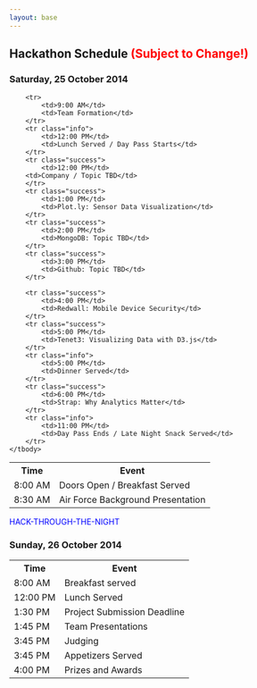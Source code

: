 ```yaml
---
layout: base 
---
```


<section id="schedule">
    <div class="container">
        <div class="page-header">
        <h2>Hackathon Schedule <span style="color: red">(Subject to Change!)</span></h2>
        <h3>Saturday, 25 October 2014</h3>
    </div>

<table class="table">
    <tbody>
        <tr>
            <th>Time</th>
            <th>Event</th>
        </tr>
        <tr class="info">
            <td>8:00 AM</td>
            <td>Doors Open / Breakfast Served</td>
        </tr>
        <tr>
            <td>8:30 AM</td>
            <td>Air Force Background Presentation</td>
        </tr>

        <tr>
            <td>9:00 AM</td>
            <td>Team Formation</td>
        </tr>
        <tr class="info">
            <td>12:00 PM</td>
            <td>Lunch Served / Day Pass Starts</td>
        </tr>
        <tr class="success">
            <td>12:00 PM</td>
        <td>Company / Topic TBD</td>
        </tr>   
        <tr class="success">
            <td>1:00 PM</td>
            <td>Plot.ly: Sensor Data Visualization</td>
        </tr>
        <tr class="success">
            <td>2:00 PM</td>
            <td>MongoDB: Topic TBD</td>
        </tr>
        <tr class="success">
            <td>3:00 PM</td>
            <td>Github: Topic TBD</td>
        </tr>

        <tr class="success">
            <td>4:00 PM</td>
            <td>Redwall: Mobile Device Security</td>
        </tr>
        <tr class="success">
            <td>5:00 PM</td>
            <td>Tenet3: Visualizing Data with D3.js</td>
        </tr>
        <tr class="info">
            <td>5:00 PM</td>
            <td>Dinner Served</td>
        </tr>
        <tr class="success">
            <td>6:00 PM</td>
            <td>Strap: Why Analytics Matter</td>
        </tr>
        <tr class="info">
            <td>11:00 PM</td>
            <td>Day Pass Ends / Late Night Snack Served</td>
        </tr>
    </tbody>
</table>

<p> 
<div style="color: blue;">HACK-THROUGH-THE-NIGHT</div>
</p>

<h3>Sunday, 26 October 2014</h3>
<table class="table">
    <tbody>
        <tr>
            <th>Time</th>
            <th>Event</th>
        </tr>
        <tr class="info">
            <td>8:00 AM</td>
            <td>Breakfast served</td>
        </tr>
        <tr class="info">
            <td>12:00 PM</td>
            <td>Lunch Served</td>
        </tr>
        <tr>
            <td>1:30 PM</td>
            <td>Project Submission Deadline</td>
        </tr>
        <tr>
            <td>1:45 PM</td>
            <td>Team Presentations</td>
        </tr>
        <tr>
            <td>3:45 PM</td>
            <td>Judging</td>
        </tr>
        <tr class="info">
            <td>3:45 PM</td>
            <td>Appetizers Served</td>
        </tr>
        <tr>
            <td>4:00 PM</td>
            <td>Prizes and Awards</td>
        </tr>
    </tbody>
</table>
</div>
</section>
